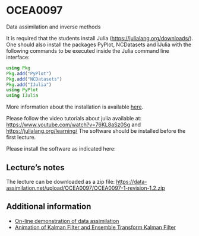# OCEA0097

Data assimilation and inverse methods

It is required that the students install Julia (https://julialang.org/downloads/). One should also install the packages PyPlot, NCDatasets and IJulia with the following commands to be executed inside the Julia command line interface:

```julia
using Pkg
Pkg.add("PyPlot")
Pkg.add("NCDatasets")
Pkg.add("IJulia")
using PyPlot
using IJulia
```

More information about the installation is available [here](https://github.com/gher-ulg/Documentation/wiki/Installing-Julia).

Please follow the video tutorials about julia available at: https://www.youtube.com/watch?v=76KL8aSz0Sg and https://julialang.org/learning/
The software should be installed before the first lecture. 


Please install the software as indicated here:

## Lecture’s notes

The lecture can be downloaded as a zip file: https://data-assimilation.net/upload/OCEA0097/OCEA0097-1-revision-1.2.zip

## Additional information

* [On-line demonstration of data assimilation](https://www.data-assimilation.net/Tools/AssimDemo/)
* [Animation of Kalman Filter and Ensemble Transform Kalman Filter](https://github.com/Alexander-Barth/DataAssim.jl)
